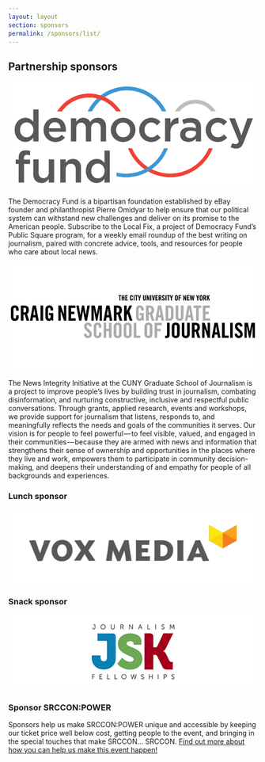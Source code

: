 ```yaml
---
layout: layout
section: sponsors
permalink: /sponsors/list/
---
```


<div class="sponsor-block">
    <h2>Partnership sponsors</h2>
</div>

<div class="sponsor-block">
    <a href="http://www.democracyfund.org/"><img src="/media/img/partners/democracy_fund.png"></a>
    <p>The Democracy Fund is a bipartisan foundation established by eBay founder and philanthropist Pierre Omidyar to help ensure that our political system can withstand new challenges and deliver on its promise to the American people. Subscribe to the Local Fix, a project of Democracy Fund’s Public Square program, for a weekly email roundup of the best writing on journalism, paired with concrete advice, tools, and resources for people who care about local news.</p>
</div>

<div class="sponsor-block">
    <a href="https://www.newsintegrity.com/"><img src="/media/img/partners/nii.png"></a>
    <p>The News Integrity Initiative at the CUNY Graduate School of Journalism is a project to improve people’s lives by building trust in journalism, combating disinformation, and nurturing constructive, inclusive and respectful public conversations. Through grants, applied research, events and workshops, we provide support for journalism that listens, responds to, and meaningfully reflects the needs and goals of the communities it serves. Our vision is for people to feel powerful — to feel visible, valued, and engaged in their communities — because they are armed with news and information that strengthens their sense of ownership and opportunities in the places where they live and work, empowers them to participate in community decision-making, and deepens their understanding of and empathy for people of all backgrounds and experiences.</p>
</div>

<div class="sponsor-block secondary">
    <h3>Lunch sponsor</h3>
    <a href="https://www.voxmedia.com/"><img src="/media/img/partners/vox_media_horiz.png"></a>
</div>

<div class="sponsor-block secondary">
    <h3>Snack sponsor</h3>
    <a href="http://jsk.stanford.edu/"><img src="/media/img/partners/jsk.png"></a>
</div>

<div class="sponsor-block secondary">
    <h3>Sponsor SRCCON:POWER</h3>
    <p>Sponsors help us make SRCCON:POWER unique and accessible by keeping our ticket price well below cost, getting people to the event, and bringing in the special touches that make SRCCON… SRCCON. <a href="/sponsors">Find out more about how you can help us make this event happen!</a></p>
</div>